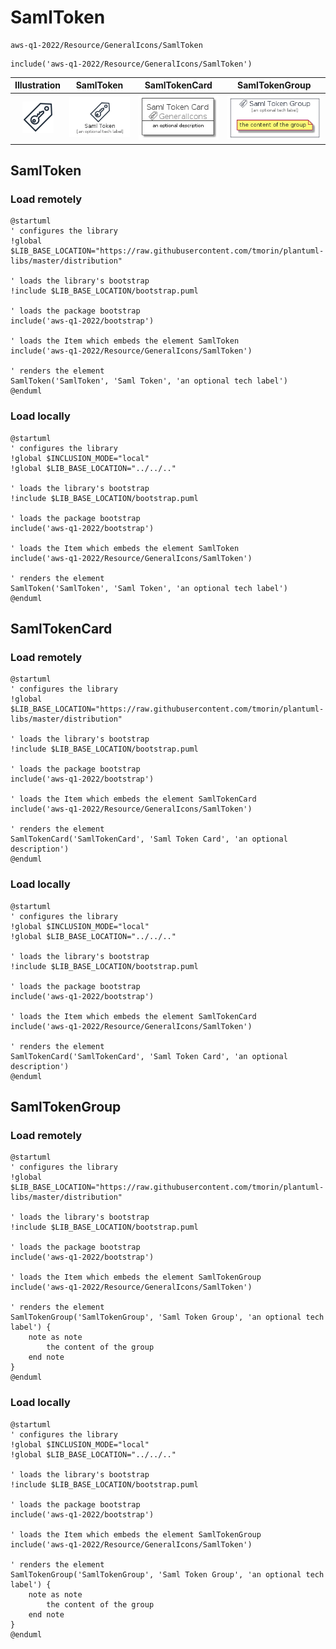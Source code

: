 # SamlToken


```text
aws-q1-2022/Resource/GeneralIcons/SamlToken
```

```text
include('aws-q1-2022/Resource/GeneralIcons/SamlToken')
```



| Illustration | SamlToken | SamlTokenCard | SamlTokenGroup |
| :---: | :---: | :---: | :---: |
| ![illustration for Illustration](../../../aws-q1-2022/Resource/GeneralIcons/SamlToken.png) | ![illustration for SamlToken](../../../aws-q1-2022/Resource/GeneralIcons/SamlToken.Local.png) | ![illustration for SamlTokenCard](../../../aws-q1-2022/Resource/GeneralIcons/SamlTokenCard.Local.png) | ![illustration for SamlTokenGroup](../../../aws-q1-2022/Resource/GeneralIcons/SamlTokenGroup.Local.png) |




## SamlToken

### Load remotely
```plantuml
@startuml
' configures the library
!global $LIB_BASE_LOCATION="https://raw.githubusercontent.com/tmorin/plantuml-libs/master/distribution"

' loads the library's bootstrap
!include $LIB_BASE_LOCATION/bootstrap.puml

' loads the package bootstrap
include('aws-q1-2022/bootstrap')

' loads the Item which embeds the element SamlToken
include('aws-q1-2022/Resource/GeneralIcons/SamlToken')

' renders the element
SamlToken('SamlToken', 'Saml Token', 'an optional tech label')
@enduml
```

### Load locally
```plantuml
@startuml
' configures the library
!global $INCLUSION_MODE="local"
!global $LIB_BASE_LOCATION="../../.."

' loads the library's bootstrap
!include $LIB_BASE_LOCATION/bootstrap.puml

' loads the package bootstrap
include('aws-q1-2022/bootstrap')

' loads the Item which embeds the element SamlToken
include('aws-q1-2022/Resource/GeneralIcons/SamlToken')

' renders the element
SamlToken('SamlToken', 'Saml Token', 'an optional tech label')
@enduml
```

## SamlTokenCard

### Load remotely
```plantuml
@startuml
' configures the library
!global $LIB_BASE_LOCATION="https://raw.githubusercontent.com/tmorin/plantuml-libs/master/distribution"

' loads the library's bootstrap
!include $LIB_BASE_LOCATION/bootstrap.puml

' loads the package bootstrap
include('aws-q1-2022/bootstrap')

' loads the Item which embeds the element SamlTokenCard
include('aws-q1-2022/Resource/GeneralIcons/SamlToken')

' renders the element
SamlTokenCard('SamlTokenCard', 'Saml Token Card', 'an optional description')
@enduml
```

### Load locally
```plantuml
@startuml
' configures the library
!global $INCLUSION_MODE="local"
!global $LIB_BASE_LOCATION="../../.."

' loads the library's bootstrap
!include $LIB_BASE_LOCATION/bootstrap.puml

' loads the package bootstrap
include('aws-q1-2022/bootstrap')

' loads the Item which embeds the element SamlTokenCard
include('aws-q1-2022/Resource/GeneralIcons/SamlToken')

' renders the element
SamlTokenCard('SamlTokenCard', 'Saml Token Card', 'an optional description')
@enduml
```

## SamlTokenGroup

### Load remotely
```plantuml
@startuml
' configures the library
!global $LIB_BASE_LOCATION="https://raw.githubusercontent.com/tmorin/plantuml-libs/master/distribution"

' loads the library's bootstrap
!include $LIB_BASE_LOCATION/bootstrap.puml

' loads the package bootstrap
include('aws-q1-2022/bootstrap')

' loads the Item which embeds the element SamlTokenGroup
include('aws-q1-2022/Resource/GeneralIcons/SamlToken')

' renders the element
SamlTokenGroup('SamlTokenGroup', 'Saml Token Group', 'an optional tech label') {
    note as note
        the content of the group
    end note
}
@enduml
```

### Load locally
```plantuml
@startuml
' configures the library
!global $INCLUSION_MODE="local"
!global $LIB_BASE_LOCATION="../../.."

' loads the library's bootstrap
!include $LIB_BASE_LOCATION/bootstrap.puml

' loads the package bootstrap
include('aws-q1-2022/bootstrap')

' loads the Item which embeds the element SamlTokenGroup
include('aws-q1-2022/Resource/GeneralIcons/SamlToken')

' renders the element
SamlTokenGroup('SamlTokenGroup', 'Saml Token Group', 'an optional tech label') {
    note as note
        the content of the group
    end note
}
@enduml
```

